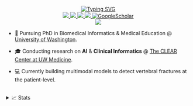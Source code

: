 <p align="center">
<a href="https://github.com/brian-cy-chang">
    <img src="https://readme-typing-svg.demolab.com?font=Georgia&size=18&duration=2000&pause=100&multiline=true&width=500&height=80&lines=Brian+Chang;Researcher+%7C+PhD+Student+%7C+AI+Scientist;Clinical+Informatics+%7C+Predictive+Models" alt="Typing SVG" />
</a>
<br/>

<a href="https://brianchang.netlify.app/">
    <img src="https://img.shields.io/badge/Website-brianchang.app-red?style=flat-square">
</a>  
<a href="https://brianchang.netlify.app/uploads/resume.pdf">
    <img src="https://img.shields.io/badge/PDF-CV-red?style=flat-square&logo=adobe">
</a>  
<a href="https://www.linkedin.com/in/briancychang/">
    <img src="https://img.shields.io/badge/-Linkedin-blue?style=flat-square&logo=linkedin">
</a>
<a href="mailto:bchang9205@gmail.com">
    <img src="https://img.shields.io/badge/-Email-red?style=flat-square&logo=gmail&logoColor=white">
</a>
<a href='https://scholar.google.com/citations?user=qN4OLSoAAAAJ&hl=en' target="_blank">
    <img alt='GoogleScholar' src='https://img.shields.io/badge/Scholar-100000?style=flat&logo=GoogleScholar&logoColor=white&&color=0181FF'>
</a>

<br/> 

<a href="https://github.com/brian-cy-chang">
    <img src="https://github-stats-alpha.vercel.app/api?username=brian-cy-chang&cc=22272e&tc=37BCF6&ic=fff&bc=0000">
</a>

</p>

* 📖 Pursuing PhD in Biomedical Informatics & Medical Education @ [University of Washington](https://bime.uw.edu/). 

* 🎓 Conducting research on **AI** & **Clinical Informatics** @ [The CLEAR Center at UW Medicine](https://theclearcenter.org/).

* 💻 Currently building multimodal models to detect vertebral fractures at the patient-level.

<br/> 
<details>
<summary>📈 Stats</summary>
<br>
My Github Stats

![](http://github-profile-summary-cards.vercel.app/api/cards/profile-details?username=brian-cy-chang&theme=dracula) 

![](http://github-profile-summary-cards.vercel.app/api/cards/repos-per-language?username=brian-cy-chang&theme=dracula) 
![](http://github-profile-summary-cards.vercel.app/api/cards/most-commit-language?username=brian-cy-chang&theme=dracula)

<!--
**brian-cy-chang/brian-cy-chang** is a ✨ _special_ ✨ repository because its `README.md` (this file) appears on your GitHub profile.

Here are some ideas to get you started:

- 🔭 I’m currently working on ...
- 🌱 I’m currently learning ...
- 👯 I’m looking to collaborate on ...
- 🤔 I’m looking for help with ...
- 💬 Ask me about ...
- 📫 How to reach me: ...
- 😄 Pronouns: ...
- ⚡ Fun fact: ...
-->
